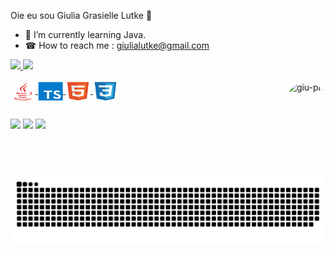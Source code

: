 Oie eu  sou  Giulia Grasielle Lutke 👋

- 🌱 I’m currently learning Java.
- ☎  How to reach me : giulialutke@gmail.com

<div>
  <a href="https://github.com/Giulialutke">
  <img height="180em" src="https://github-readme-stats.vercel.app/api?username=giulialutke&show_icons=true&theme=dracula&include_all_commits=true&count_private=true"/>
  <img height="180em" src="https://github-readme-stats.vercel.app/api/top-langs/?username=giulialutke&layout=compact&langs_count=7&theme=dracula"/>
</div>
<div style="display: inline_block"><br>
  <img align="center" alt="giu-Js" height="30" width="40" src="https://raw.githubusercontent.com/devicons/devicon/master/icons/java/java-plain.svg">
  <img align="center" alt="giu-Ts" height="30" width="40" src="https://raw.githubusercontent.com/devicons/devicon/master/icons/typescript/typescript-plain.svg">
    <img align="center" alt="giu-HTML" height="30" width="40" src="https://raw.githubusercontent.com/devicons/devicon/master/icons/html5/html5-original.svg">
  <img align="center" alt="giu-CSS" height="30" width="40" src="https://raw.githubusercontent.com/devicons/devicon/master/icons/css3/css3-original.svg">
   <img align="right" alt="giu-pic" height="150" style="border-radius:50px;" src="https://c.tenor.com/BtQ8M7Rxi4cAAAAC/adventure-time-princess-bubblegum.gif">
</div>
   
  ##
  <di>
      <a href="https://instagram.com/giulialutke" target="_blank"><img src="https://img.shields.io/badge/-Instagram-%23E4405F?style=for-the-badge&logo=instagram&logoColor=white" target="_blank"></a>
  <a href = "mailto:giulialutke@gmail.com"><img src="https://img.shields.io/badge/-Gmail-%23333?style=for-the-badge&logo=gmail&logoColor=white" target="_blank"></a>
  <a href="https://www.linkedin.com/in/giulia-grasielle-lutke-4305b329/ target="_blank"><img src="https://img.shields.io/badge/-LinkedIn-%230077B5?style=for-the-badge&logo=linkedin&logoColor=white" target="_blank"></a> 
      
![](https://github.com/giulialutke/giulialutke/blob/output/github-contribution-grid-snake.svg)
 
</div>

